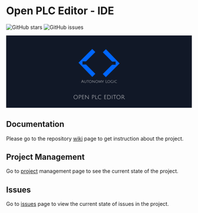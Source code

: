 # Open PLC Editor - IDE

![GitHub stars](https://img.shields.io/github/stars/Autonomy-Logic/openplc-editor?color=fa6470)
![GitHub issues](https://img.shields.io/github/issues/Autonomy-Logic/openplc-editor?color=d8b22d)

<p align="center">
<img alt="draft-cover" src="assets/images/github-background.png">
</p>

## Documentation

Please go to the repository [wiki](https://github.com/Autonomy-Logic/openplc-editor/wiki) page to get instruction about the project.

## Project Management

Go to [project](https://github.com/orgs/Autonomy-Logic/projects/4) management page to see the current state of the project.

## Issues

Go to [issues](https://github.com/Autonomy-Logic/openplc-editor/issues) page to view the current state of issues in the project.
